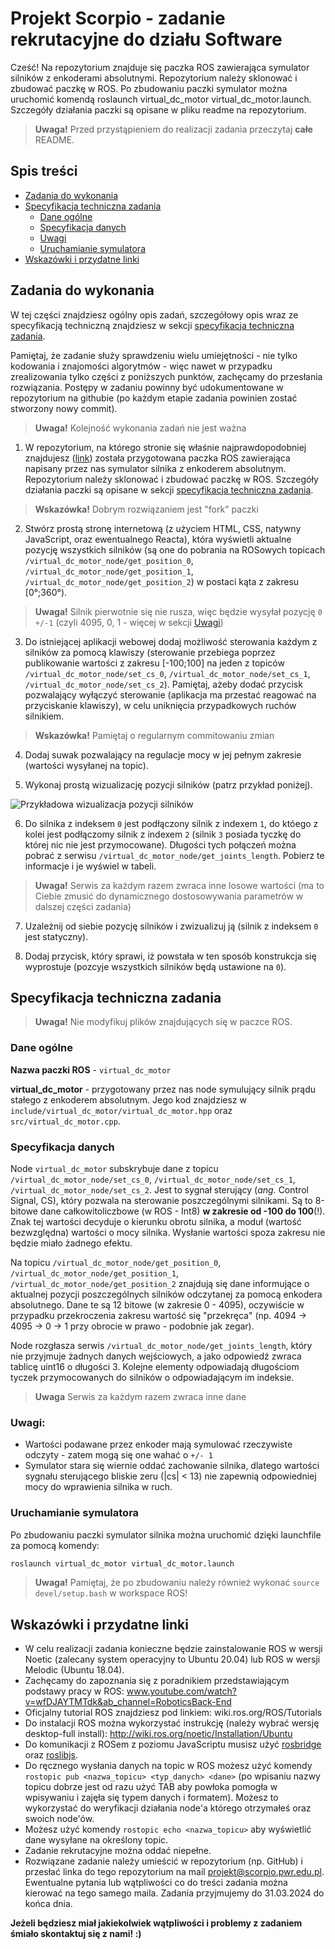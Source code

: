 # Projekt Scorpio - zadanie rekrutacyjne do działu Software

Cześć! 
Na repozytorium znajduje się paczka ROS zawierająca symulator silników z 	enkoderami absolutnymi. Repozytorium należy sklonować i zbudować paczkę w ROS. Po zbudowaniu paczki symulator można uruchomić komendą roslaunch virtual_dc_motor virtual_dc_motor.launch. Szczegóły działania paczki są opisane w pliku readme na repozytorium.
>**Uwaga!** Przed przystąpieniem do realizacji zadania przeczytaj **całe** README.
## Spis treści
- [Zadania do wykonania](#zadania-do-wykonania)
- [Specyfikacja techniczna zadania](#specyfikacja-techniczna-zadania)
  - [Dane ogólne](#dane-ogólne)
  - [Specyfikacja danych](#specyfikacja-danych)
  - [Uwagi](#uwagi)
  - [Uruchamianie symulatora](#uruchamianie-symulatora)
- [Wskazówki i przydatne linki](#wskazówki-i-przydatne-linki)
## Zadania do wykonania 
W tej części znajdziesz ogólny opis zadań, szczegółowy opis wraz ze specyfikacją techniczną znajdziesz w sekcji [specyfikacja techniczna zadania](#specyfikacja-techniczna-zadania).

Pamiętaj, że zadanie służy sprawdzeniu wielu umiejętności - nie tylko kodowania i znajomości algorytmów -  więc nawet w przypadku zrealizowania tylko części z poniższych punktów, zachęcamy do przesłania rozwiązania. Postępy w zadaniu powinny być udokumentowane w repozytorium na githubie (po każdym etapie zadania powinien zostać stworzony nowy commit).

> **Uwaga!** Kolejność wykonania zadań nie jest ważna

1. W repozytorium, na którego stronie się właśnie najprawdopodobniej znajdujesz ([link](https://github.com/ScorpioOrganization/scorpio_zadanie_rekrutacyjne_software)) została przygotowana paczka ROS zawierająca napisany przez nas symulator silnika z enkoderem absolutnym. Repozytorium należy sklonować i zbudować paczkę w ROS. Szczegóły działania paczki są opisane w sekcji [specyfikacja techniczna zadania](#specyfikacja-techniczna-zadania).
> **Wskazówka!** Dobrym rozwiązaniem jest "fork" paczki

2. Stwórz prostą stronę internetową (z użyciem HTML, CSS, natywny JavaScript, oraz ewentualnego Reacta), która wyświetli aktualne pozycję wszystkich silników (są one do pobrania na ROSowych topicach `/virtual_dc_motor_node/get_position_0`, `/virtual_dc_motor_node/get_position_1`, `/virtual_dc_motor_node/get_position_2`) w postaci kąta z zakresu [0°;360°).

> **Uwaga!** Silnik pierwotnie się nie rusza, więc będzie wysyłał pozycję `0` `+/-1` (czyli 4095, 0, 1 - więcej w sekcji [Uwagi](#uwagi))

3. Do istniejącej aplikacji webowej dodaj możliwość sterowania każdym z silników za pomocą klawiszy (sterowanie przebiega poprzez publikowanie wartości z zakresu [-100;100] na jeden z topiców `/virtual_dc_motor_node/set_cs_0`, `/virtual_dc_motor_node/set_cs_1`, `/virtual_dc_motor_node/set_cs_2`). Pamiętaj, ażeby dodać przycisk pozwalający wyłączyć sterowanie (aplikacja ma przestać reagować na przyciskanie klawiszy), w celu uniknięcia przypadkowych ruchów silnikiem.

> **Wskazówka!** Pamiętaj o regularnym commitowaniu zmian

4. Dodaj suwak pozwalający na regulacje mocy w jej pełnym zakresie (wartości wysyłanej na topic).

5. Wykonaj prostą wizualizację pozycji silników (patrz przykład poniżej).

![Przykładowa wizualizacja pozycji silników](http://url/to/img.png)

6. Do silnika z indeksem `0` jest podłączony silnik z indexem `1`, do któego z kolei jest podłączomy silnik z indexem `2` (silnik `3` posiada tyczkę do której nic nie jest przymocowane). Długości tych połączeń można pobrać z serwisu `/virtual_dc_motor_node/get_joints_length`. Pobierz te informacje i je wyświel w tabeli.

> **Uwaga!** Serwis za każdym razem zwraca inne losowe wartości (ma to Ciebie zmusić do dynamicznego dostosowywania parametrów w dalszej części zadania)

7. Uzależnij od siebie pozycję silników i zwizualizuj ją (silnik z indeksem `0` jest statyczny).

8. Dodaj przycisk, który sprawi, iż powstała w ten sposób konstrukcja się wyprostuje (pozcyje wszystkich silników będą ustawione na `0`).

## Specyfikacja techniczna zadania
> **Uwaga!** Nie modyfikuj plików znajdujących się w paczce ROS.
### Dane ogólne
**Nazwa paczki ROS** - `virtual_dc_motor`  

**virtual_dc_motor** - przygotowany przez nas node symulujący silnik prądu stałego z enkoderem absolutnym. Jego kod znajdziesz w `include/virtual_dc_motor/virtual_dc_motor.hpp` oraz `src/virtual_dc_motor.cpp`.

### Specyfikacja danych
Node `virtual_dc_motor` subskrybuje dane z topicu `/virtual_dc_motor_node/set_cs_0`, `/virtual_dc_motor_node/set_cs_1`, `/virtual_dc_motor_node/set_cs_2`. Jest to sygnał sterujący (_ang._ Control Signal, CS), który pozwala na sterowanie poszczególnymi silnikami. Są to 8-bitowe dane całkowitoliczbowe (w ROS - Int8) **w zakresie od -100 do 100**(!). Znak tej wartości decyduje o kierunku obrotu silnika, a moduł (wartość bezwzględna) wartości o mocy silnika. Wysłanie wartości spoza zakresu nie będzie miało żadnego efektu. 

Na topicu `/virtual_dc_motor_node/get_position_0`, `/virtual_dc_motor_node/get_position_1`, `/virtual_dc_motor_node/get_position_2` znajdują się dane informujące o aktualnej pozycji poszczególnych silników odczytanej za pomocą enkodera absolutnego. Dane te są 12 bitowe (w zakresie 0 - 4095), oczywiście w przypadku przekroczenia zakresu wartość się "przekręca" (np. 4094 -> 4095 -> 0 -> 1 przy obrocie w prawo - podobnie jak zegar).

Node rozgłasza serwis `/virtual_dc_motor_node/get_joints_length`, który nie przyjmuje żadnych danych wejściowych, a jako odpowiedź zwraca tablicę uint16 o długości 3. Kolejne elementy odpowiadają długościom tyczek przymocowanych do silników o odpowiadającym im indeksie.

>**Uwaga** Serwis za każdym razem zwraca inne dane

### Uwagi:
 - Wartości podawane przez enkoder mają symulować rzeczywiste odczyty - zatem mogą się one wahać o `+/- 1`
 - Symulator stara się wiernie oddać zachowanie silnika, dlatego wartości sygnału sterującego bliskie zeru (|cs| < 13) nie zapewnią odpowiedniej mocy do wprawienia silnika w ruch.

### Uruchamianie symulatora
Po zbudowaniu paczki symulator silnika można uruchomić dzięki launchfile za pomocą komendy:
```bash
roslaunch virtual_dc_motor virtual_dc_motor.launch
```
> **Uwaga!** Pamiętaj, że po zbudowaniu należy również wykonać `source devel/setup.bash` w workspace ROS!

## Wskazówki i przydatne linki
-	W celu realizacji zadania konieczne będzie zainstalowanie ROS w wersji Noetic (zalecany system operacyjny to Ubuntu 20.04) lub ROS w wersji Melodic (Ubuntu 18.04).
-	Zachęcamy do zapoznania się z poradnikiem przedstawiającym podstawy pracy w ROS: www.youtube.com/watch?v=wfDJAYTMTdk&ab_channel=RoboticsBack-End
-	Oficjalny tutorial ROS znajdziesz pod linkiem: wiki.ros.org/ROS/Tutorials
-	Do instalacji ROS można wykorzystać instrukcję (należy wybrać wersję desktop-full install): http://wiki.ros.org/noetic/Installation/Ubuntu 
- Do komunikacji z ROSem z poziomu JavaScriptu musisz użyć [rosbridge](https://wiki.ros.org/rosbridge_suite) oraz [roslibjs](https://wiki.ros.org/roslibjs).
- Do ręcznego wysłania danych na topic w ROS możesz użyć komendy `rostopic pub <nazwa_topicu> <typ_danych> <dane>` (po wpisaniu nazwy topicu dobrze jest od razu użyć TAB aby powłoka pomogła w wpisywaniu i zajęła się typem danych i formatem). Możesz to wykorzystać do weryfikacji działania node'a którego otrzymałeś oraz swoich node'ów.
- Możesz użyć komendy `rostopic echo <nazwa_topicu>` aby wyświetlić dane wysyłane na określony topic.
- Zadanie rekrutacyjne można oddać niepełne.
- Rozwiązane zadanie należy umieścić w repozytorium (np. GitHub) i przesłać linka do tego repozytorium na mail projekt@scorpio.pwr.edu.pl. Ewentualne pytania lub wątpliwości co do treści zadania można kierować na tego samego maila. Zadania przyjmujemy do 31.03.2024 do końca dnia.

**Jeżeli będziesz miał jakiekolwiek wątpliwości i problemy z zadaniem śmiało skontaktuj się z nami! :)**
